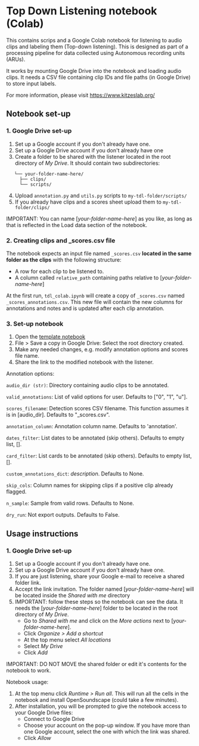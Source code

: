 # Top Down Listening notebook (Colab)

This contains scrips and a Google Colab notebook for listening to audio clips and labeling them (Top-down listening). This is designed as part of a processing pipeline for data collected using Autonomous recording units (ARUs).

It works by mounting Google Drive into the notebook and loading audio clips. It needs a CSV file containing clip IDs and file paths (in Google Drive) to store input labels. 

For more information, please visit https://www.kitzeslab.org/

## Notebook set-up

### 1. Google Drive set-up

1. Set up a Google account if you don't already have one.
2. Set up a Google Drive account if you don't already have one
3. Create a folder to be shared with the listener located in the root directory of *My Drive*. It should contain two subdirectories:
```
   └── your-folder-name-here/
     ├── clips/
     └── scripts/
```
4. Upload `annotation.py` and `utils.py` scripts to `my-tdl-folder/scripts/`
5. If you already have clips and a scores sheet upload them to `my-tdl-folder/clips/`

IMPORTANT: You can name [*your-folder-name-here*] as you like, as long as that is reflected in the Load data section of the notebook.

### 2. Creating clips and _scores.csv file

The notebook expects an input file named `_scores.csv` **located in the same folder as the clips** with the following structure:
- A row for each clip to be listened to.
- A column called `relative_path` containing paths relative to [*your-folder-name-here*]

At the first run, `tdl_colab.ipynb` will create a copy of `_scores.csv` named `_scores_annotations.csv`. This new file will contain the new columns for annotations and notes and is updated after each clip annotation.

### 3. Set-up notebook

1. Open the [template notebook](https://colab.research.google.com/drive/1Lb288F0hIuYP6L_vUxA2YCaj2OAv8qyS?usp=sharing)
2. File > Save a copy in Google Drive: Select the root directory created.
3. Make any needed changes, e.g. modify annotation options and scores file name.
4. Share the link to the modified notebook with the listener.


Annotation options:

`audio_dir (str)`: Directory containing audio clips to be annotated.

`valid_annotations`: List of valid options for user. Defaults to ["0", "1", "u"].

`scores_filename`: Detection scores CSV filename. This function assumes it is in [audio_dir]. Defaults to "_scores.csv".

`annotation_column`: Annotation column name. Defaults to 'annotation'.

`dates_filter`: List dates to be annotated (skip others). Defaults to empty list, [].

`card_filter`: List cards to be annotated (skip others). Defaults to empty list, [].

`custom_annotations_dict`: _description_. Defaults to None.

`skip_cols`: Column names for skipping clips if a positive clip already flagged. 

`n_sample`: Sample from valid rows. Defaults to None.

`dry_run`:  Not export outputs. Defaults to False.


## Usage instructions

### 1. Google Drive set-up

1. Set up a Google account if you don't already have one.
2. Set up a Google Drive account if you don't already have one. 
3. If you are just listening, share your Google e-mail to receive a shared folder link.
4. Accept the link invitation. The folder named [*your-folder-name-here*] will be located inside the *Shared with me* directory
5. IMPORTANT: follow these steps so the notebook can see the data. It needs the [*your-folder-name-here*] folder to be located in the root directory of *My Drive*.
    - Go to *Shared with me* and click on the *More actions* next to [*your-folder-name-here*].
    - Click *Organize > Add a shortcut*
    - At the top menu select *All locations*
    - Select *My Drive*
    - Click *Add*

IMPORTANT: DO NOT MOVE the shared folder or edit it's contents for the notebook to work.

Notebook usage:
1. At the top menu click *Runtime > Run all*. This will run all the cells in the notebook and install OpenSoundscape (could take a few minutes).
2. After installation, you will be prompted to give the notebook access to your Google Drive files:
    - Connect to Google Drive
    - Choose your account on the pop-up window. If you have more than one Google account, select the one with which the link was shared.
    - Click *Allow*

